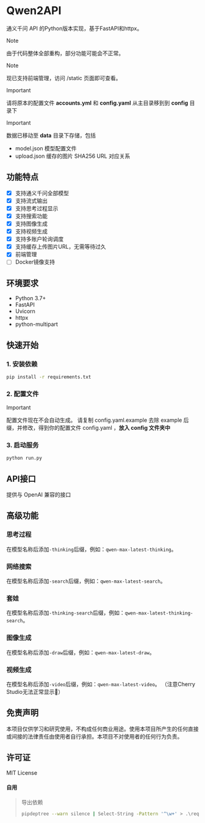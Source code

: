 # Qwen2API

通义千问 API 的Python版本实现，基于FastAPI和httpx。

> [!NOTE]  
> 由于代码整体全部重构，部分功能可能会不正常。


> [!NOTE]  
> 现已支持前端管理，访问 /static 页面即可查看。

> [!IMPORTANT]  
> 请将原本的配置文件 **accounts.yml** 和 **config.yaml** 从主目录移到到 **config** 目录下

> [!IMPORTANT]  
> 数据已移动至 **data** 目录下存储，包括
> - model.json 模型配置文件
> - upload.json 缓存的图片 SHA256 URL 对应关系

## 功能特点

- [X] 支持通义千问全部模型
- [X] 支持流式输出
- [X] 支持思考过程显示
- [X] 支持搜索功能
- [X] 支持图像生成
- [X] 支持视频生成
- [X] 支持多账户轮询调度
- [X] 支持缓存上传图片URL，无需等待过久
- [X] 前端管理
- [ ] Docker镜像支持

## 环境要求

- Python 3.7+
- FastAPI
- Uvicorn
- httpx
- python-multipart

## 快速开始

### 1. 安装依赖

```bash
pip install -r requirements.txt
```

### 2. 配置文件

> [!IMPORTANT]  
> 配置文件现在不会自动生成。
> 请复制 config.yaml.example 去除 example 后缀，并修改，得到你的配置文件 config.yaml ，**放入 config 文件夹中**

### 3. 启动服务

```bash
python run.py
```

## API接口

提供与 OpenAI 兼容的接口

## 高级功能

### 思考过程

在模型名称后添加`-thinking`后缀，例如：`qwen-max-latest-thinking`。

### 网络搜索

在模型名称后添加`-search`后缀，例如：`qwen-max-latest-search`。

### 套娃

在模型名称后添加`-thinking-search`后缀，例如：`qwen-max-latest-thinking-search`。

### 图像生成

在模型名称后添加`-draw`后缀，例如：`qwen-max-latest-draw`。

### 视频生成

在模型名称后添加`-video`后缀，例如：`qwen-max-latest-video`。
（注意Cherry Studio无法正常显示🫥）


## 免责声明

本项目仅供学习和研究使用，不构成任何商业用途。使用本项目所产生的任何直接或间接的法律责任由使用者自行承担。本项目不对使用者的任何行为负责。

## 许可证

MIT License

#### 自用
> 导出依赖 
>```bash
>pipdeptree --warn silence | Select-String -Pattern '^\w+' > .\requirements.txt
>```